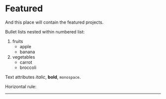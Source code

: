 # Featured

And this place will contain the featured projects.

Bullet lists nested within numbered list:

  1. fruits
     * apple
     * banana
  2. vegetables
     - carrot
     - broccoli

Text attributes _italic_, **bold**, `monospace`.

Horizontal rule:

---     